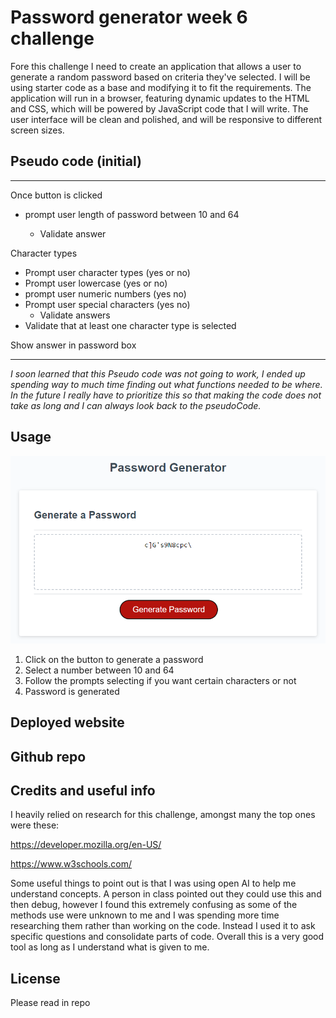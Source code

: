 # Password generator week 6 challenge

Fore this challenge I need to create an application that allows a user to generate a random password based on criteria they've selected. I will be using starter code as a base and modifying it to fit the requirements. The application will run in a browser, featuring dynamic updates to the HTML and CSS, which will be powered by JavaScript code that I will write. The user interface will be clean and polished, and will be responsive to different screen sizes.

## Pseudo code (initial)

---

Once button is clicked

- prompt user length of password between 10 and 64

  - Validate answer

Character types

- Prompt user character types (yes or no)
- Prompt user lowercase (yes or no)
- prompt user numeric numbers (yes no)
- Prompt user special characters (yes no)
  - Validate answers
- Validate that at least one character type is selected

Show answer in password box

---

_I soon learned that this Pseudo code was not going to work, I ended up spending way to much time finding out what functions needed to be where. In the future I really have to prioritize this so that making the code does not take as long and I can always look back to the pseudoCode._

## Usage

![Usage](/assets/Myscreenshot.png)

1. Click on the button to generate a password
2. Select a number between 10 and 64
3. Follow the prompts selecting if you want certain characters or not
4. Password is generated

## Deployed website

## Github repo

## Credits and useful info

I heavily relied on research for this challenge, amongst many the top ones were these:

https://developer.mozilla.org/en-US/

https://www.w3schools.com/

Some useful things to point out is that I was using open AI to help me understand concepts. A person in class pointed out they could use this and then debug, however I found this extremely confusing as some of the methods use were unknown to me and I was spending more time researching them rather than working on the code. Instead I used it to ask specific questions and consolidate parts of code. Overall this is a very good tool as long as I understand what is given to me.

## License

Please read in repo
